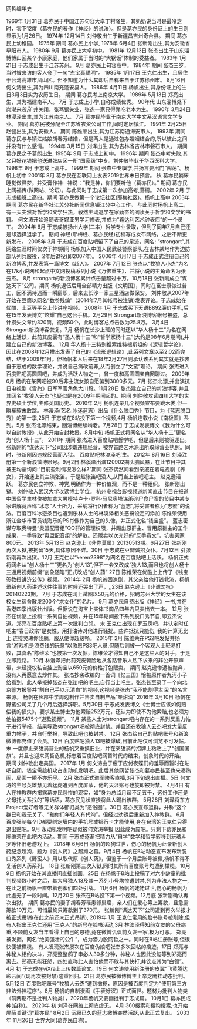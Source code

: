 网哲编年史

1969年
1月31日
葛亦民于中国江苏句容大卓丁村降生，其奶奶说当时是最冷之时，零下12度（葛亦民的著作《神经》的说法）。但是葛亦民的身份证上的生日则显示为1月26日。
1974年
12月14日
刘仲敬出生于新疆昌吉州奇台县。
期间
葛亦民上幼稚园。
1975年
期间
葛亦民上小学,
1978年
6月4日
张新刚出生,其为安徽省早阳市人。
1980年
9月
葛亦民上大卓初中。
1981年
12月13日
张杰出生于山东淄博博山区某个小康家庭，他们家属于当时的“大锅饭”体制的受益者。
1983年
1月21日
于志成出生于江苏苏州。
9月
葛亦民上句容高中。
1984年
期间
张杰三岁，当时被来访的客人夸了一句“杰宝真聪明*。
1985年
1月17日
王克仁出生，且居住于台湾高雄市凤山区。但不知道为什么其却后自称来自于江苏徐州市。
8月16日
何文涛出生,其为四川南充蓬安县人。
1986年
4月11日
杨帆出生,其身份证上的生日3月3日实为农历生日。
期间
葛亦民考上南京大学。
1989年
5月13日
郑亮出生，其为福建南平人。
7月
于志成上小学,自称成绩优秀。
90年代
山东淄博处下岗潮来袭,矿井关闭，张笃银失业，张杰一家只得靠吃老本为生。
1990年
3月24日
林浸泽出生,其为江苏南京人。
7月
葛亦民毕业于南京大学中文系汉语言文学专业。
期间
葛亦民被分配至江苏省农资公司工作,同时定居镇江。
1991年
2月25日
赵健出生,其为安徽人。
期间
陈维荣出生,其为江苏南通海安市人。
1993年
期间
葛亦民与与镇江姑娘胡春芳结婚，但是两人是通过包办婚姻结合的,所以彼此之间并没有什么感情。
1994年
3月15日
刘泽出生,其为吉林省吉林市磐石市人。
期间
葛亦民之子葛彪出生,
1995年
9月
于志成上初中。
1996年
期间
张杰中考失败,其父只好花钱把他送进张店区一所“国家级”中专。刘仲敬毕业于华西医科大学。
1998年
9月
于志成上高中。
1999年
期间
张杰中专辍学,并扬言要出门“闯荡”。杨帆上初中
2001年
8月
葛亦民在互联网上发表2019世界末日预言。
秋
葛亦民躺床睡觉做异梦，并受膏作神--神说：“我是神，你们要听他（葛亦民）。”
期间
葛亦民上网福传(做网站、论坛)。与此同时于志成第一次参加高考,落榜。
2002年
2月
于志成插班上高四。期间
葛亦民做第一个论坛社区(耶梅社区)。杨帆上高中
2003年
期间
葛亦民在新华社江苏分社新闻信息镇江分中心工作。
与此同时杨帆上高二，有一天突然对哲学和文学狂热，毅然主动退学在家勤奋的阅读关于哲学和文学的书籍。
何文涛开始追随表哥嫪亚男学习修表,并成为“鑫达利艺术钟表店”的一个员工。
2004年
6月
于志成被扬州大学(二本）哲学专业录取，但到了同年7月自己还是却选择退学了。
期间
神经(耶梅经、葛亦民经)初稿写成发布网络，之后不断更新发布。
2005年
3月
于志成在百度贴吧留下了自己的足迹，网名: “strongart”,其网络生涯时间仅次于神!期间
杨帆加入中国人民武装警察部队,在吉林某地作为边防部队列兵服役，2年后退役(即2007年)。
2006年
4月17日
于志成正式注册自己的新浪博客,并发表第一篇博文《超人》。
2007年
7月12日
张杰以“牧狼人小杰”为名在17k小说网和起点中文网投稿系列小说《万佛重生》，并将小说的主角命名为张云杰。
8月
strongart的新浪博客累计点击量超过十万。10月18日
张新刚成立“谋达天下”公司。期间
杨帆退伍后用全部精力出版《文明国》，同时在富士康做过普工，因不满待遇而一瞬辞职，后来去长沙一家三星酒店做保安。
刘仲敬从2007年开始在豆筒以网名“数卷残编”（2014年7月其帐号被注销)发表评论。于志成始在优酷、土豆等平台上传讲座视频。
2008年
1月
于志成买下天语B892廉价手机,后在15年发表博文“炫耀”自己这台手机。2月29日
Strongart新浪博客帐号被盗，总计损失文章约320筒，视频50个，此时博客总点击数为25.8万。
3月4日
Strongart新浪博客恢复。7月
杨帆在长沙上班的同时还以“华人杨十三”为名在网络上活跃，此前其皮囊有“圣人杨十三”和“皙学家杨十三”(大约是08年6月期间),并建立自己的新浪博客。
12月
华人杨十三特别推索维特根斯坦的《逻辑哲学论》，因此在2008年12月推出发表了自己的《流形逻辑论》,此系列文章以至2.02而完结，结于2009年1月。但杨帆本人后来在18年2月27日则承认该系列其实就是抄袭自于志成的数学理论，并说自己痛改前非,从而创立了“文蛮”理论。
期间
张杰进入百度贴吧高圆圆吧，并成为活跃人物之一，曾一度和高圆圆亲自网聊过。
2009年
6月
杨帆在某网吧被90后非主流女孩自愿骗到3000多元。7月
张杰北漂,并出演抗日电视剧《雪豹》日军军官角色大川毅。11月28日
张杰建立自己的新浪博客,并且其网名“牧狼人云杰”也疑似是在2009年期间起的。期间
刘仲敬攻读四川大学的世界史硕士学位,主修英国历史。
2010年
2月
杨帆连录几个视频宣布要跳木娄,但一瞬车软未敢跳。
林漫泽(艺名:冰迷蓝志）出品《什么脱口秀》节目，为《蓝志脱口秀》的第一季,25日
于志成在8站投下第一个视频,4月
杨帆连载小说《南极国》系列。5月
张杰北漂结束，回淄博继续啃老。7月28日
于志成发表博文《我为什么可以自封教授》,从此开始自封教授。8月中旬
杨帆正式将网名从“华人杨十三”更名为“创人杨十三”。
2011年
期间
张杰进入百度贴吧哲学吧，但是后来则被驱逐出。
张新刚的“谋达天下”公司因涉嫌违规经营，被界首路艺术派出所取缔营业执照。同时，张新刚因违规经营而入狱。
百度贴吧林溴泽吧’生。
2012年
8月16日
刘泽注册第一个新浪微博账号。9月2日
林溪泽出演120902期头脑风暴，在此节目中其被王均豪询问:“目前盈利情况怎么样?”期间
张杰偶然间看到亲戚在着电视剧《养女》，开始迷上其主演张笛。于是趁张笛吧没人,从而当上该吧吧主。
赵克逊活跃。
葛亦民创立神教、神党,明确作为一种价值观，而不是一种组织。
张新刚出狱。
刘仲敬入武汉大学攻读博士学位。
杭州电视台影视频道新闻直击节目在报道中国留学生林俊被加拿大男模特卢卡-罗科·马尼奥塔谋杀碎尸食尸案的节目中某专家讲解竟声称“冰恋”人士所为，采纳将行凶者称为“蓝志”,将受害者称为“志蜜”的说法。百度百科冰恋条目也遭到乐林人士的林溴泽相关恶搞设定的添加
陈维荣使用浙江金华市官员钱海乐的PS肖像作为自己的头像，并正式化名“钱宝盛”。
蓝志密谋夺取奥特曼“奥盟配音组”QQ群的管理权限，并踢出原群主、冒用原群主的工作成果，一手导致“奥盟配音组”的解散。还贩卖以次充好的“反手赛文”，坑害买家800元。
2013年
5月13日
赵克逊上《非你莫属》20130513期。6月27日
张新刚再次入狱,被拘留15天,具体原因不详。30日
于志成在豆瓣诚招女仆。7月12日
引张新刚再次出狱。12月
王克仁以“keren2398”为网名在百度贴吧上活跃。
杨帆正式将网名从“创人杨十三”更名为“创人13”,但不一会又改成“独人13,而且也将创人杨十三通用视频前缀“创象随笔”正式改成“创人药”
27日
陈维荣在优酷上上传了《钱宝签教授讲济公传》视频。
2014年
2月
杨帆贫困潦倒，其父亲给他打钱救济，杨帆录新创人药讲述这件往事的时候还哭出了声，,,23日
赵克逊上《非诚勿抗》20140223期。
7月
于志成在网上试图以50元的价格，招聘苏州大学的女生在该校女生宿舍散发200个“求女仆”的名片。
9月
葛亦民自费出版《神经》一书,并在香港四季出版社出版。但据说在淘宝上实体书商品四年内只卖出去一本。
12月
张杰在优酷上投稿一系列自拍视频，并在15年期间投下系列脱口秀节自,即云杰说道。郑亮在百度贴吧上第一次批判白领。
末
王克仁出现在罗玉凤吧，并认定时任吧主“春日政宗”是女性，用打油诗对他进行骚扰。些许抵抗只能伤,
我的计算无比上.连接灵瑰你我躺，服从使你超级畅。
2015年
2月
陈维荣在PS2吧发帖并扬言“游戏机是浪费钱的玩意”以激恩PS3吧人员,但随后则被一个客观人士轻易打败，其真名“陈维荣”也被第一次发掘，陈维荣才得知自己不是这些人的对手，于是立即跑路。
10月
林漫泽把此前死皮赖脸地从各路音乐人私下求来的非公开原声带，未经授权私自挂上淘宝以650元的价格打包贩卖。
期间
赵克逊惨遭被抛弃，没有人再愿意去炒作其。
张杰抄袭改编的一首词《忆三国》恰被原作者九河小子给看到，此人举报掉张杰在张笛吧的吧主,自行当上吧主。张杰甚至录了一个向北京警方报警并“割自己手以示清白”的视频,这视频是张杰“我不能割得太深!”的名言来源。
杨帆在长郡中学周边制作并售卖自制产品“亲甜滴”
2016年
3月10日
杨帆在野蛮公司呆了几个月后选择辞职。5月30日
于志成发表博文《士博士应该如何赔偿我的损失》，要求某土博士为他索赔252万元，还认为即使不为他索赔,也必须为他拍摄5475个“道歉视频”。
11月
某些人士对strongart吧内存在的一系列反重力帖子进行举报，结果导致strongart吧被彻底封禁。并且还在牧狼人云杰吧发大量反重力帖子，并自行举报，导致此吧也被封禁。
12月
张杰给自己的贴吧账号和新浪微博都充值了会员。12日
百度贴吧独人13吧被爆破,目前此吧仅可浏览不可发帖。末
一度停止亲甜滴营业的杨帆又重摸旧业，并在亲甜滴的招牌上粘贴上了“创国国旗”。并且也迎来网哲危机,标志着百度贴吧网暂时代的结束，创象时代的开始。
期间
刘仲敬出走美国。
2017年
1月
何文涛由于疲于应付夜蝶们的羞辱而暂时在贴吧自闭，钱宝需趁机攻占永动机发明吧。此后其他网哲张杰和葛亦民甚至也来凑热闹，局面一瞬不亦乐乎。
2月
张杰正式进军映客直播,3月下旬退出直播。5日
何文涛的主号英雄慧见着猛虎遭到百度屏蔽，他的天涯账号也旋即被封禁。
4月4日
有人在神教群内揭露葛亦民悲惨的现实，如“身为总监月薪不足五千，这份工作还是父母托关系找的”等话语，葛亦民见状直接将此人踢出该群。
5月28日
刘泽将东方Project爱好者等无关群体都归类为“恶俗圈”。30日
葛亦民宣布退群，并称“这个群已和我无关了、“和你们年轻人有代沟”，但经过劝诱后重新加入神教群。
6月
百度强制每个ID都要绑定墙内的手机号或银行卡才能使用,身在台湾的王克仁只得退出贴吧。9月
永动机发明吧疑似被何文涛举报,因此成为废吧。只剩下葛亦民和陈维荣在此吧内活动。期间
于志成逐渐把精力从“自学”数学和皙学转移到玩魂斗罗等怀旧老游戏上。
2018年
6月6日
杨帆的超狗过世，伤心的杨帆为此录新创人药纪念超狗，题为《创人药》之超狗之葛。9月4日
杨帆在B站动态宣布发布新脱口秀系列《野蛮人》用以取代原《创人药》，但鉴于一个月后账号被橄,杨帆不得不复活创人药系列。
18日
张新刚第三次入狱,同时其所有百度账号均遭到橄榄。10月9日
杨帆开始在其直播间直插创画。25日
在杨帆于B站上投稿了对六小龄童的批判视频数小时之后，其大号独人13及其一系列小号均惨遭封禁,列为非法人物之一,在此之前杨帆一直带着创蜜们四处引战。
11月6日
杨帆的姥姥过世,伤心的杨帆为此虚无了一段时间。12月20日
张杰在B站投下第一个视频。12月底
张新刚确认再次出狱。
期间
葛亦民的妻子胡春芳罹患卵巢癌，亲人们在爱心筹上筹款，且急需筹款10万元，可惜最终只筹款到了370元。
张新刚“谋达天下”公司遭到再次举报才被正式吊销(在此之前还未正式吊销),
2019年
1月
王克仁常用的脸书账号被削除,但有人指出王克仁还用“王克人”的新号在脸书活动,3月
林澳泽得知前女友的父母病重,不顾前女友当年看得上自己的恩德,竟在微博讥讽前女友一家,极为可恶。
郑亮被发掘，网名“绝美强壮的公牛”，成为潜力股网哲之一。同时在B站注册账号,但很快便被橄榄。
有人发现张杰屡次在百度伪娘吧张杰多次回帖的痕迹。17日
郑亮与神秘人相约决斗，郑亮整整鸽了申必人30多分钟，神秘人也因此没能等到郑亮而离去。郑亮无能狂怒，四处直称此人害怕他而不敢与其快打,并饮点其为“白领”。
4月
初
于志成在viXra上上传数篇论文。19日
何文涛使用新注册的皮翼“飞黄腾达彩云间”(现再次被封禁)隆重回归。21日
葛亦民被微博博主上帝之鹰挂动态批判。
5月12日
百度贴吧账号“牧狼人云杰”遭到橄榄，原因是被百度判定为“使用第三方非法外挂程序*。8月
杨帆的自制漫画《手表好汉》正式面世。题材为批判人物类（前两期不是批判人物类），2020年杨帆又要画批判于志成篇。
10月1日
葛亦民成神(自称)。
2020年
初
刘泽在网络上彻底虚无。
4月
360搜索和搜狗搜索,也开始屏蔽关键词“葛亦民”
8月2日
沉寂已久的蓝志微博突然活跃,从此正式复出。
2033年
11月26日
世界大同(葛亦民自称)。
